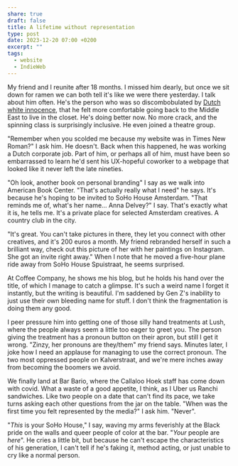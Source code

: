 ```yaml
---
share: true
draft: false
title: A lifetime without representation
type: post
date: 2023-12-20 07:00 +0200
excerpt: ""
tags:
  - website
  - IndieWeb
---
```


My friend and I reunite after 18 months. I missed him dearly, but once we sit down for ramen we can both tell it's like we were there yesterday. I talk about him often. He's the person who was so discombobulated by [Dutch white innocence](https://www.goodreads.com/en/book/show/26029077), that he felt more comfortable going back to the Middle East to live in the closet. He's doing better now. No more crack, and the spinning class is surprisingly inclusive. He even joined a theatre group.

"Remember when you scolded me because my website was in Times New Roman?" I ask him. He doesn't. Back when this happened, he was working a Dutch corporate job. Part of him, or perhaps all of him, must have been so embarrassed to learn he'd sent his UX-hopeful coworker to a webpage that looked like it never left the late nineties. 

"Oh look, another book on personal branding" I say as we walk into American Book Center. "That's actually really what I need" he says. It's because he's hoping to be invited to SoHo House Amsterdam. "That reminds me of, what's her name... Anna Delvey?" I say. That's exactly what it is, he tells me. It's a private place for selected Amsterdam creatives. A country club in the city.

"It's great. You can't take pictures in there, they let you connect with other creatives, and it's 200 euros a month. My friend rebranded herself in such a brilliant way, check out this picture of her with her paintings on Instagram. She got an invite right away." When I note that he moved a five-hour plane ride away from SoHo House Spuistraat, he seems surprised.

At Coffee Company, he shows me his blog, but he holds his hand over the title, of which I manage to catch a glimpse. It's such a weird name I forget it instantly, but the writing is beautiful. I'm saddened by Gen Z's inability to just use their own bleeding name for stuff. I don't think the fragmentation is doing them any good.

I peer pressure him into getting one of those silly hand treatments at Lush, where the people always seem a little too eager to greet you. The person giving the treatment has a pronoun button on their apron, but still I get it wrong. "Zinzy, her pronouns are they/them" my friend says. Minutes later, I joke how I need an applause for managing to use the correct pronoun. The two most oppressed people on Kalverstraat, and we're mere inches away from becoming the boomers we avoid.

We finally land at Bar Bario, where the Callaloo Hoek staff has come down with covid. What a waste of a good appetite, I think, as I Uber us Ranchi sandwiches. Like two people on a date that can't find its pace, we take turns asking each other questions from the jar on the table. "When was the first time you felt represented by the media?" I ask him. "Never".

"_This_ is your SoHo House," I say, waving my arms feverishly at the Black pride on the walls and queer people of color at the bar. "_Your_ people are _here_". He cries a little bit, but because he can't escape the characteristics of his generation, I can't tell if he's faking it, method acting, or just unable to cry like a normal person. 



